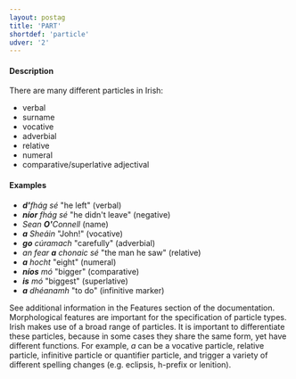 ```yaml
---
layout: postag
title: 'PART'
shortdef: 'particle'
udver: '2'
---
```


#### Description


There are many different particles in Irish:

* verbal 
* surname 
* vocative 
* adverbial 
* relative 
* numeral 
* comparative/superlative adjectival 


#### Examples

* _<b>d'</b>fhág sé_ "he left" (verbal)
* _<b>níor</b> fhág sé_ "he didn't leave" (negative)
* _Sean <b>O'</b>Connell_ (name)
* _<b>a</b> Sheáin_ "John!" (vocative)
* _<b>go</b> cúramach_ "carefully" (adverbial)
* _an fear <b>a</b> chonaic sé_ "the man he saw" (relative)
* _<b>a</b> hocht_ "eight" (numeral)
* _<b>níos</b> mó_ "bigger" (comparative)
* _<b>is</b> mó_ "biggest" (superlative)
* _<b>a</b> dhéanamh_ "to do"  (infinitive marker) 
 
See additional information in the Features section of the documentation.
Morphological features are important for the specification of particle types. Irish makes use of a broad range of particles. It is important to differentiate these particles, because in some cases they share the same form, yet have different functions. For
example, _a_ can be a vocative particle, relative particle, infinitive particle or quantifier particle, and trigger a variety of different spelling changes (e.g. eclipsis, h-prefix or lenition).


<!-- Interlanguage links updated Po 11. listopadu 2024, 20:09:24 CET -->
